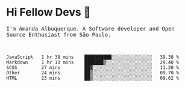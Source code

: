 # Hi Fellow Devs :wave:
   
<p>
  <samp>
    I'm Amanda Albuquerque. A Software developer and Open Source Enthusiast from São Paulo.
  </samp>

  
<!--   [![Twitter Follow](https://img.shields.io/twitter/follow/alalbux?style=social)](https://www.twitter.com/alalbux)
  [![Linkedin Badge](https://img.shields.io/badge/-alalbux-blue?style=flat-square&logo=Linkedin&logoColor=white&link=https://www.linkedin.com/in/alalbux/)](https://www.linkedin.com/in/alalbux/)
  [![Medium Badge](https://img.shields.io/badge/-alalbux-black?style=flat-square&logo=Medium&logoColor=white&link=https://medium.com/@alalbux)](https://medium.com/@alalbux) -->
</p>

  <br/>
  

<!--START_SECTION:waka-->
```text
JavaScript   1 hr 38 mins    ██████████░░░░░░░░░░░░░░░   39.38 % 
Markdown     1 hr 13 mins    ███████▒░░░░░░░░░░░░░░░░░   29.40 % 
SCSS         27 mins         ██▓░░░░░░░░░░░░░░░░░░░░░░   11.20 % 
Other        24 mins         ██▒░░░░░░░░░░░░░░░░░░░░░░   09.70 % 
HTML         23 mins         ██▒░░░░░░░░░░░░░░░░░░░░░░   09.62 % 
```
<!--END_SECTION:waka-->

